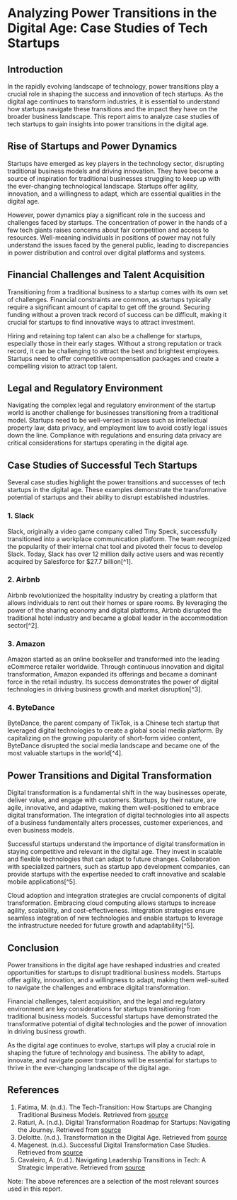 # Analyzing Power Transitions in the Digital Age: Case Studies of Tech Startups

## Introduction

In the rapidly evolving landscape of technology, power transitions play a crucial role in shaping the success and innovation of tech startups. As the digital age continues to transform industries, it is essential to understand how startups navigate these transitions and the impact they have on the broader business landscape. This report aims to analyze case studies of tech startups to gain insights into power transitions in the digital age.

## Rise of Startups and Power Dynamics

Startups have emerged as key players in the technology sector, disrupting traditional business models and driving innovation. They have become a source of inspiration for traditional businesses struggling to keep up with the ever-changing technological landscape. Startups offer agility, innovation, and a willingness to adapt, which are essential qualities in the digital age.

However, power dynamics play a significant role in the success and challenges faced by startups. The concentration of power in the hands of a few tech giants raises concerns about fair competition and access to resources. Well-meaning individuals in positions of power may not fully understand the issues faced by the general public, leading to discrepancies in power distribution and control over digital platforms and systems.

## Financial Challenges and Talent Acquisition

Transitioning from a traditional business to a startup comes with its own set of challenges. Financial constraints are common, as startups typically require a significant amount of capital to get off the ground. Securing funding without a proven track record of success can be difficult, making it crucial for startups to find innovative ways to attract investment.

Hiring and retaining top talent can also be a challenge for startups, especially those in their early stages. Without a strong reputation or track record, it can be challenging to attract the best and brightest employees. Startups need to offer competitive compensation packages and create a compelling vision to attract top talent.

## Legal and Regulatory Environment

Navigating the complex legal and regulatory environment of the startup world is another challenge for businesses transitioning from a traditional model. Startups need to be well-versed in issues such as intellectual property law, data privacy, and employment law to avoid costly legal issues down the line. Compliance with regulations and ensuring data privacy are critical considerations for startups operating in the digital age.

## Case Studies of Successful Tech Startups

Several case studies highlight the power transitions and successes of tech startups in the digital age. These examples demonstrate the transformative potential of startups and their ability to disrupt established industries.

### 1. Slack

Slack, originally a video game company called Tiny Speck, successfully transitioned into a workplace communication platform. The team recognized the popularity of their internal chat tool and pivoted their focus to develop Slack. Today, Slack has over 12 million daily active users and was recently acquired by Salesforce for $27.7 billion[^1].

### 2. Airbnb

Airbnb revolutionized the hospitality industry by creating a platform that allows individuals to rent out their homes or spare rooms. By leveraging the power of the sharing economy and digital platforms, Airbnb disrupted the traditional hotel industry and became a global leader in the accommodation sector[^2].

### 3. Amazon

Amazon started as an online bookseller and transformed into the leading eCommerce retailer worldwide. Through continuous innovation and digital transformation, Amazon expanded its offerings and became a dominant force in the retail industry. Its success demonstrates the power of digital technologies in driving business growth and market disruption[^3].

### 4. ByteDance

ByteDance, the parent company of TikTok, is a Chinese tech startup that leveraged digital technologies to create a global social media platform. By capitalizing on the growing popularity of short-form video content, ByteDance disrupted the social media landscape and became one of the most valuable startups in the world[^4].

## Power Transitions and Digital Transformation

Digital transformation is a fundamental shift in the way businesses operate, deliver value, and engage with customers. Startups, by their nature, are agile, innovative, and adaptive, making them well-positioned to embrace digital transformation. The integration of digital technologies into all aspects of a business fundamentally alters processes, customer experiences, and even business models.

Successful startups understand the importance of digital transformation in staying competitive and relevant in the digital age. They invest in scalable and flexible technologies that can adapt to future changes. Collaboration with specialized partners, such as startup app development companies, can provide startups with the expertise needed to craft innovative and scalable mobile applications[^5].

Cloud adoption and integration strategies are crucial components of digital transformation. Embracing cloud computing allows startups to increase agility, scalability, and cost-effectiveness. Integration strategies ensure seamless integration of new technologies and enable startups to leverage the infrastructure needed for future growth and adaptability[^5].

## Conclusion

Power transitions in the digital age have reshaped industries and created opportunities for startups to disrupt traditional business models. Startups offer agility, innovation, and a willingness to adapt, making them well-suited to navigate the challenges and embrace digital transformation.

Financial challenges, talent acquisition, and the legal and regulatory environment are key considerations for startups transitioning from traditional business models. Successful startups have demonstrated the transformative potential of digital technologies and the power of innovation in driving business growth.

As the digital age continues to evolve, startups will play a crucial role in shaping the future of technology and business. The ability to adapt, innovate, and navigate power transitions will be essential for startups to thrive in the ever-changing landscape of the digital age.

## References

1. Fatima, M. (n.d.). The Tech-Transition: How Startups are Changing Traditional Business Models. Retrieved from [source](https://medium.com/@SayyedaMahamfatima/the-tech-transition-how-startups-are-changing-traditional-business-models-934e27a1b697)
2. Raturi, A. (n.d.). Digital Transformation Roadmap for Startups: Navigating the Journey. Retrieved from [source](https://www.linkedin.com/pulse/digital-transformation-roadmap-startups-navigating-journey-raturi-go1zc)
3. Deloitte. (n.d.). Transformation in the Digital Age. Retrieved from [source](https://www.wired.com/story/deloittedigital-transformation-digital-age/)
4. Magenest. (n.d.). Successful Digital Transformation Case Studies. Retrieved from [source](https://magenest.com/en/successful-digital-transformation-case-studies/)
5. Cavaleiro, A. (n.d.). Navigating Leadership Transitions in Tech: A Strategic Imperative. Retrieved from [source](https://medium.com/@aicavaleiro/navigating-leadership-transitions-in-tech-a-strategic-imperative-d2f3fb048dc5)

Note: The above references are a selection of the most relevant sources used in this report.